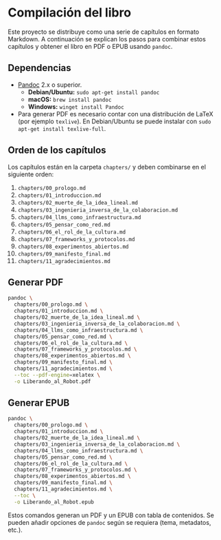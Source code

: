 # Compilación del libro

Este proyecto se distribuye como una serie de capítulos en formato Markdown. A
continuación se explican los pasos para combinar estos capítulos y obtener el
libro en PDF o EPUB usando `pandoc`.

## Dependencias

- [Pandoc](https://pandoc.org/) 2.x o superior.
  - **Debian/Ubuntu:** `sudo apt-get install pandoc`
  - **macOS:** `brew install pandoc`
  - **Windows:** `winget install Pandoc`
- Para generar PDF es necesario contar con una distribución de LaTeX (por
ejemplo `texlive`). En Debian/Ubuntu se puede instalar con
  `sudo apt-get install texlive-full`.

## Orden de los capítulos

Los capítulos están en la carpeta `chapters/` y deben combinarse en el siguiente
orden:

1. `chapters/00_prologo.md`
2. `chapters/01_introduccion.md`
3. `chapters/02_muerte_de_la_idea_lineal.md`
4. `chapters/03_ingenieria_inversa_de_la_colaboracion.md`
5. `chapters/04_llms_como_infraestructura.md`
6. `chapters/05_pensar_como_red.md`
7. `chapters/06_el_rol_de_la_cultura.md`
8. `chapters/07_frameworks_y_protocolos.md`
9. `chapters/08_experimentos_abiertos.md`
10. `chapters/09_manifesto_final.md`
11. `chapters/11_agradecimientos.md`

## Generar PDF

```bash
pandoc \
  chapters/00_prologo.md \
  chapters/01_introduccion.md \
  chapters/02_muerte_de_la_idea_lineal.md \
  chapters/03_ingenieria_inversa_de_la_colaboracion.md \
  chapters/04_llms_como_infraestructura.md \
  chapters/05_pensar_como_red.md \
  chapters/06_el_rol_de_la_cultura.md \
  chapters/07_frameworks_y_protocolos.md \
  chapters/08_experimentos_abiertos.md \
  chapters/09_manifesto_final.md \
  chapters/11_agradecimientos.md \
  --toc --pdf-engine=xelatex \
  -o Liberando_al_Robot.pdf
```

## Generar EPUB

```bash
pandoc \
  chapters/00_prologo.md \
  chapters/01_introduccion.md \
  chapters/02_muerte_de_la_idea_lineal.md \
  chapters/03_ingenieria_inversa_de_la_colaboracion.md \
  chapters/04_llms_como_infraestructura.md \
  chapters/05_pensar_como_red.md \
  chapters/06_el_rol_de_la_cultura.md \
  chapters/07_frameworks_y_protocolos.md \
  chapters/08_experimentos_abiertos.md \
  chapters/09_manifesto_final.md \
  chapters/11_agradecimientos.md \
  --toc \
  -o Liberando_al_Robot.epub
```

Estos comandos generan un PDF y un EPUB con tabla de contenidos. Se pueden
añadir opciones de `pandoc` según se requiera (tema, metadatos, etc.).
